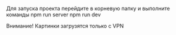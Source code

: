 Для запуска проекта перейдите в корневую папку и выполните команды
npm run server
npm run dev

Внимание!
Картинки загрузятся только с VPN
